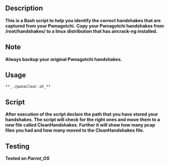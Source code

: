 ## Description

**This is a Bash script to help you identify the correct handshakes that are captured from your Pwnagotchi.**
**Copy your Pwnagotchi handshakes from /root/handshakes/ to a linux distribution that has aircrack-ng installed.**

## Note

**Always backup your original Pwnagotchi handshakes.**

## Usage

```**_./pwnaclear.sh_**```

## Script

**After execution of the script declare the path that you have stored your handshakes. The script will check for the right ones and move them to a new file called CleanHandshakes.
Further it will show how many pcap files you had and how many moved to the CleanHandshakes file.**

## Testing

**Tested on _Parrot_OS_**
